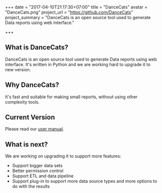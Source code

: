 +++
date = "2017-04-10T21:17:30+07:00"
title = "DanceCats"
avatar = "DanceCats.png"
project_url = "https://github.com/DanceCats"
project_summary = "DanceCats is an open source tool used to generate Data reports using web interface."

+++

What is DanceCats?
------------------
DanceCats is an open source tool used to generate Data reports using
web interface. It's written in Python and we are working hard to
upgrade it to new version.

Why DanceCats?
--------------
It's fast and suitable for making small reports, without using other
complexity tools.

Current Version
---------------
Please read our [user manual](http://dancecat.meonhun.com/manual.html).

What is next?
-------------
We are working on upgrading it to support more features:

- Support bigger data sets
- Better permission control
- Support ETL and data pipeline
- Support plug-in to support more data source types and more options
to do with the results
